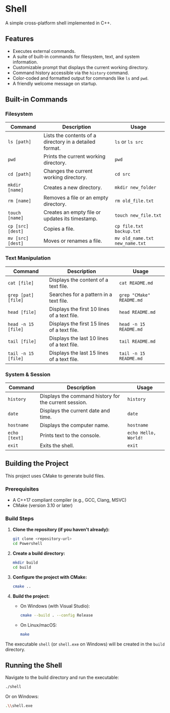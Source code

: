 ﻿# Shell

A simple cross-platform shell implemented in C++.

## Features

- Executes external commands.
- A suite of built-in commands for filesystem, text, and system information.
- Customizable prompt that displays the current working directory.
- Command history accessible via the `history` command.
- Color-coded and formatted output for commands like `ls` and `pwd`.
- A friendly welcome message on startup.

## Built-in Commands

### Filesystem

| Command           | Description                                             | Usage                          |
| ----------------- | ------------------------------------------------------- | ------------------------------ |
| `ls [path]`       | Lists the contents of a directory in a detailed format. | `ls` or `ls src`               |
| `pwd`             | Prints the current working directory.                   | `pwd`                          |
| `cd [path]`       | Changes the current working directory.                  | `cd src`                       |
| `mkdir [name]`    | Creates a new directory.                                | `mkdir new_folder`             |
| `rm [name]`       | Removes a file or an empty directory.                   | `rm old_file.txt`              |
| `touch [name]`    | Creates an empty file or updates its timestamp.         | `touch new_file.txt`           |
| `cp [src] [dest]` | Copies a file.                                          | `cp file.txt backup.txt`       |
| `mv [src] [dest]` | Moves or renames a file.                                | `mv old_name.txt new_name.txt` |

### Text Manipulation

| Command             | Description                                 | Usage                    |
| ------------------- | ------------------------------------------- | ------------------------ |
| `cat [file]`        | Displays the content of a text file.        | `cat README.md`          |
| `grep [pat] [file]` | Searches for a pattern in a text file.      | `grep "CMake" README.md` |
| `head [file]`       | Displays the first 10 lines of a text file. | `head README.md`         |
| `head -n 15 [file]` | Displays the first 15 lines of a text file. | `head -n 15 README.md`   |
| `tail [file]`       | Displays the last 10 lines of a text file.  | `tail README.md`         |
| `tail -n 15 [file]` | Displays the last 15 lines of a text file.  | `tail -n 15 README.md`   |

### System & Session

| Command       | Description                                           | Usage                |
| ------------- | ----------------------------------------------------- | -------------------- |
| `history`     | Displays the command history for the current session. | `history`            |
| `date`        | Displays the current date and time.                   | `date`               |
| `hostname`    | Displays the computer name.                           | `hostname`           |
| `echo [text]` | Prints text to the console.                           | `echo Hello, World!` |
| `exit`        | Exits the shell.                                      | `exit`               |

## Building the Project

This project uses CMake to generate build files.

### Prerequisites

- A C++17 compliant compiler (e.g., GCC, Clang, MSVC)
- CMake (version 3.10 or later)

### Build Steps

1.  **Clone the repository (if you haven't already):**

    ```bash
    git clone <repository-url>
    cd Powershell
    ```

2.  **Create a build directory:**

    ```bash
    mkdir build
    cd build
    ```

3.  **Configure the project with CMake:**

    ```bash
    cmake ..
    ```

4.  **Build the project:**
    - On Windows (with Visual Studio):
      ```bash
      cmake --build . --config Release
      ```
    - On Linux/macOS:
      ```bash
      make
      ```

The executable `shell` (or `shell.exe` on Windows) will be created in the `build` directory.

## Running the Shell

Navigate to the build directory and run the executable:

```bash
./shell
```

Or on Windows:

```bash
.\\shell.exe
```
